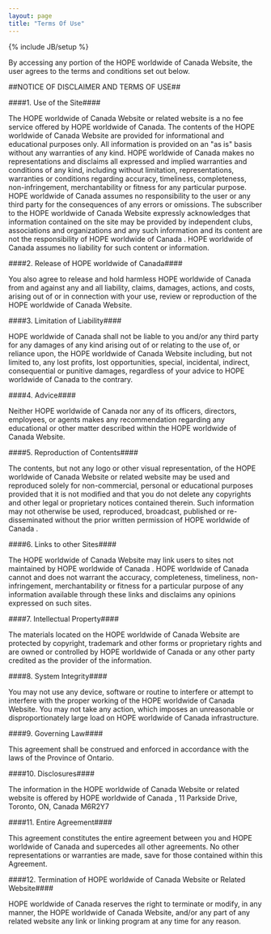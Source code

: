 ```yaml
---
layout: page
title: "Terms Of Use"
---
```

{% include JB/setup %}


By accessing any portion of the HOPE worldwide of Canada Website, the user agrees to the terms and conditions set out below.

##NOTICE OF DISCLAIMER AND TERMS OF USE##

####1. Use of the Site####

The HOPE worldwide of Canada Website or related website is a no fee service offered by HOPE worldwide of Canada. The contents of the HOPE worldwide of Canada Website are provided for informational and educational purposes only. All information is provided on an "as is" basis without any warranties of any kind. HOPE worldwide of Canada makes no representations and disclaims all expressed and implied warranties and conditions of any kind, including without limitation, representations, warranties or conditions regarding accuracy, timeliness, completeness, non-infringement, merchantability or fitness for any particular purpose. HOPE worldwide of Canada assumes no responsibility to the user or any third party for the consequences of any errors or omissions. The subscriber to the HOPE worldwide of Canada Website expressly acknowledges that information contained on the site may be provided by independent clubs, associations and organizations and any such information and its content are not the responsibility of HOPE worldwide of Canada . HOPE worldwide of Canada assumes no liability for such content or information.

####2. Release of HOPE worldwide of Canada####

You also agree to release and hold harmless HOPE worldwide of Canada from and against any and all liability, claims, damages, actions, and costs, arising out of or in connection with your use, review or reproduction of the HOPE worldwide of Canada Website.

####3. Limitation of Liability####

HOPE worldwide of Canada shall not be liable to you and/or any third party for any damages of any kind arising out of or relating to the use of, or reliance upon, the HOPE worldwide of Canada Website including, but not limited to, any lost profits, lost opportunities, special, incidental, indirect, consequential or punitive damages, regardless of your advice to HOPE worldwide of Canada to the contrary.

####4. Advice####

Neither HOPE worldwide of Canada nor any of its officers, directors, employees, or agents makes any recommendation regarding any educational or other matter described within the HOPE worldwide of Canada Website.

####5. Reproduction of Contents####

The contents, but not any logo or other visual representation, of the HOPE worldwide of Canada Website or related website may be used and reproduced solely for non-commercial, personal or educational purposes provided that it is not modified and that you do not delete any copyrights and other legal or proprietary notices contained therein. Such information may not otherwise be used, reproduced, broadcast, published or re-disseminated without the prior written permission of HOPE worldwide of Canada .

####6. Links to other Sites####

The HOPE worldwide of Canada Website may link users to sites not maintained by HOPE worldwide of Canada . HOPE worldwide of Canada cannot and does not warrant the accuracy, completeness, timeliness, non-infringement, merchantability or fitness for a particular purpose of any information available through these links and disclaims any opinions expressed on such sites.

####7. Intellectual Property####

The materials located on the HOPE worldwide of Canada Website are protected by copyright, trademark and other forms or proprietary rights and are owned or controlled by HOPE worldwide of Canada or any other party credited as the provider of the information.

####8. System Integrity####

You may not use any device, software or routine to interfere or attempt to interfere with the proper working of the HOPE worldwide of Canada Website. You may not take any action, which imposes an unreasonable or disproportionately large load on HOPE worldwide of Canada infrastructure.

####9. Governing Law####

This agreement shall be construed and enforced in accordance with the laws of the Province of Ontario.

####10. Disclosures####

The information in the HOPE worldwide of Canada Website or related website is offered by HOPE worldwide of Canada , 11 Parkside Drive, Toronto, ON, Canada M6R2Y7

####11. Entire Agreement####

This agreement constitutes the entire agreement between you and HOPE worldwide of Canada and supercedes all other agreements. No other representations or warranties are made, save for those contained within this Agreement.

####12. Termination of HOPE worldwide of Canada Website or Related Website####

HOPE worldwide of Canada reserves the right to terminate or modify, in any manner, the HOPE worldwide of Canada Website, and/or any part of any related website any link or linking program at any time for any reason.